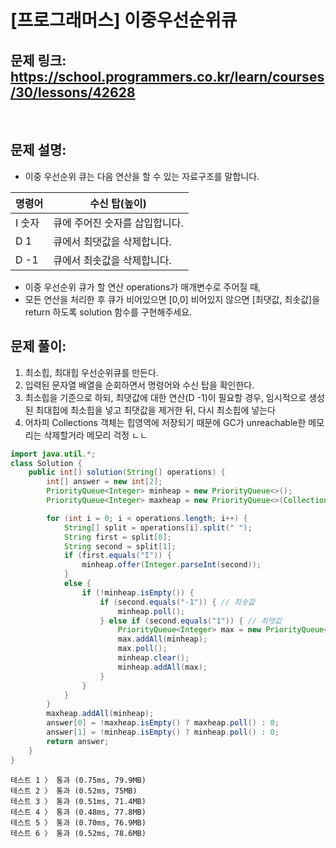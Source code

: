 # [프로그래머스] 이중우선순위큐

## 문제 링크: https://school.programmers.co.kr/learn/courses/30/lessons/42628
</br>

## 문제 설명:

- 이중 우선순위 큐는 다음 연산을 할 수 있는 자료구조를 말합니다.

|명령어|	수신 탑(높이)|
|-------|--------------|
|I 숫자	|큐에 주어진 숫자를 삽입합니다.|
|D 1	|큐에서 최댓값을 삭제합니다.|
|D -1	|큐에서 최솟값을 삭제합니다.|
- 이중 우선순위 큐가 할 연산 operations가 매개변수로 주어질 때, 
- 모든 연산을 처리한 후 큐가 비어있으면 [0,0] 비어있지 않으면 [최댓값, 최솟값]을 return 하도록 solution 함수를 구현해주세요.

## 문제 풀이:

1. 최소힙, 최대힙 우선순위큐를 만든다.
2. 입력된 문자열 배열을 순회하면서 명령어와 수신 탑을 확인한다.
3. 최소힙을 기준으로 하되, 최댓값에 대한 연산(D -1)이 필요할 경우, 임시적으로 생성된 최대힙에 최소힙을 넣고 최댓값을 제거한 뒤, 다시 최소힙에 넣는다
4. 어차피 Collections 객체는 힙영역에 저장되기 때문에 GC가 unreachable한 메모리는 삭제할거라 메모리 걱정 ㄴㄴ

```java
import java.util.*;
class Solution {
    public int[] solution(String[] operations) {
        int[] answer = new int[2];
        PriorityQueue<Integer> minheap = new PriorityQueue<>();
        PriorityQueue<Integer> maxheap = new PriorityQueue<>(Collections.reverseOrder());

        for (int i = 0; i < operations.length; i++) {
            String[] split = operations[i].split(" ");
            String first = split[0];
            String second = split[1];
            if (first.equals("I")) {
                minheap.offer(Integer.parseInt(second));
            }
            else {
                if (!minheap.isEmpty()) {
                    if (second.equals("-1")) { // 최솟값
                        minheap.poll();
                    } else if (second.equals("1")) { // 최댓값
                        PriorityQueue<Integer> max = new PriorityQueue<>(Collections.reverseOrder());
                        max.addAll(minheap);
                        max.poll();
                        minheap.clear();
                        minheap.addAll(max);
                    }
                }
            }
        }
        maxheap.addAll(minheap);
        answer[0] = !maxheap.isEmpty() ? maxheap.poll() : 0;
        answer[1] = !minheap.isEmpty() ? minheap.poll() : 0;
        return answer;
    }
}
```
```text
테스트 1 〉	통과 (0.75ms, 79.9MB)
테스트 2 〉	통과 (0.52ms, 75MB)
테스트 3 〉	통과 (0.51ms, 71.4MB)
테스트 4 〉	통과 (0.48ms, 77.8MB)
테스트 5 〉	통과 (0.70ms, 76.9MB)
테스트 6 〉	통과 (0.52ms, 78.6MB)
```
